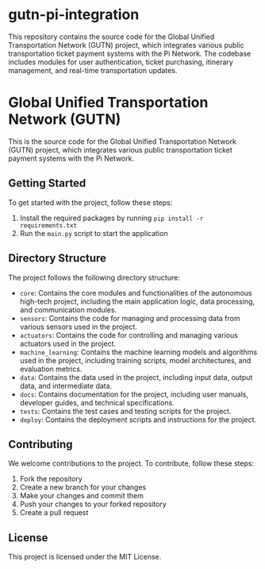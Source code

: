 # gutn-pi-integration
This repository contains the source code for the Global Unified Transportation Network (GUTN) project, which integrates various public transportation ticket payment systems with the Pi Network. The codebase includes modules for user authentication, ticket purchasing, itinerary management, and real-time transportation updates. 

# Global Unified Transportation Network (GUTN)

This is the source code for the Global Unified Transportation Network (GUTN) project, which integrates various public transportation ticket payment systems with the Pi Network.

## Getting Started

To get started with the project, follow these steps:

1. Install the required packages by running `pip install -r requirements.txt`
2. Run the `main.py` script to start the application

## Directory Structure

The project follows the following directory structure:

- `core`: Contains the core modules and functionalities of the autonomous high-tech project, including the main application logic, data processing, and communication modules.
- `sensors`: Contains the code for managing and processing data from various sensors used in the project.
- `actuators`: Contains the code for controlling and managing various actuators used in the project.
- `machine_learning`: Contains the machine learning models and algorithms used in the project, including training scripts, model architectures, and evaluation metrics.
- `data`: Contains the data used in the project, including input data, output data, and intermediate data.
- `docs`: Contains documentation for the project, including user manuals, developer guides, and technical specifications.
- `tests`: Contains the test cases and testing scripts for the project.
- `deploy`: Contains the deployment scripts and instructions for the project.

## Contributing

We welcome contributions to the project. To contribute, follow these steps:

1. Fork the repository
2. Create a new branch for your changes
3. Make your changes and commit them
4. Push your changes to your forked repository
5. Create a pull request

## License

This project is licensed under the MIT License.
